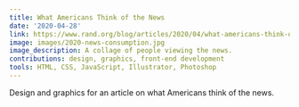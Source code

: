 ```yaml
---
title: What Americans Think of the News
date: '2020-04-28'
link: https://www.rand.org/blog/articles/2020/04/what-americans-think-of-the-news--and-what-that-means.html
image: images/2020-news-consumption.jpg
image_description: A collage of people viewing the news.
contributions: design, graphics, front-end development
tools: HTML, CSS, JavaScript, Illustrator, Photoshop
---
```


Design and graphics for an article on what Americans think of the news.